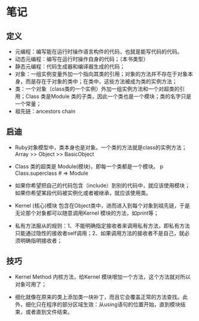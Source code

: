 # 笔记
## 定义
- 元编程：编写能在运行时操作语言构件的代码，也就是能写代码的代码。
- 动态元编程：编写在运行时操作自身的代码；（本书类型）
- 静态元编程：代码生成器和编译器生成的代码；
- 对象：一组实例变量外加一个指向其类的引用；对象的方法并不存在于对象本身，而是存在于对象的类中；在类中，这些方法被成为类的实例方法；
- 类：一个对象（class类的一个实例）外加一组实例方法和一个对超类的引用；Class 类是Module 类的子类，因此一个类也是一个模块；类的名字只是一个常量；
- 祖先链：ancestors chain

## 启迪
- Ruby对象模型中，类本身也是对象。一个类的方法就是class的实例方法；
Array >> Object >> BasicObject

- Class 类的超类是 Module(模块)，即每一个类都是一个模块。
p Class.superclass     # => Module

- 如果你希望把自己的代码包含（include）到别的代码中，就应该使用模块；如果你希望某段代码被实例化或者被继承，就应该使用类。

- Kernel (核心)模块 包含在Object类中，进而进入到每个对象到祖先链，于是无论那个对象都可以随意调用Kernel 模块的方法，如print等；

- 私有方法服从的规则：1、不能明确指定接收者来调用私有方法，即私有方法只能通过隐性的接收者self调用；2、如果调用方法的接收者不是自己，就必须明确指明接收者；

## 技巧
- Kernel Method 内核方法，给Kernel 模块增加一个方法，这个方法就对所以对象可用了；

- 细化就像在原来的类上添加类一块补丁，而且它会覆盖正常的方法查找。此外，细化只在程序的部分区域生效：从using语句的位置开始，直到模块结束，或者直到文件结束。
